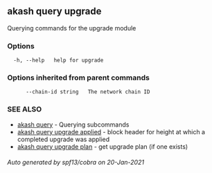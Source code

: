 ## akash query upgrade

Querying commands for the upgrade module

### Options

```
  -h, --help   help for upgrade
```

### Options inherited from parent commands

```
      --chain-id string   The network chain ID
```

### SEE ALSO

* [akash query](akash_query.md)	 - Querying subcommands
* [akash query upgrade applied](akash_query_upgrade_applied.md)	 - block header for height at which a completed upgrade was applied
* [akash query upgrade plan](akash_query_upgrade_plan.md)	 - get upgrade plan (if one exists)

###### Auto generated by spf13/cobra on 20-Jan-2021
